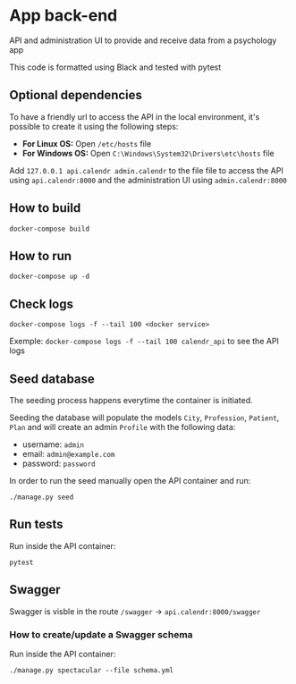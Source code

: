 # App back-end

API and administration UI to provide and receive data from a psychology app

This code is formatted using Black and tested with pytest

## Optional dependencies

To have a friendly url to access the API in the local environment, it's possible to create it using the following steps:

- **For Linux OS:** Open `/etc/hosts` file
- **For Windows OS:** Open `C:\Windows\System32\Drivers\etc\hosts` file

Add `127.0.0.1 api.calendr admin.calendr` to the file file to access the API using `api.calendr:8000` and the administration UI using `admin.calendr:8000`

## How to build

`docker-compose build`

## How to run

`docker-compose up -d`

## Check logs

`docker-compose logs -f --tail 100 <docker service>`

Exemple: `docker-compose logs -f --tail 100 calendr_api` to see the API logs

## Seed database

The seeding process happens everytime the container is initiated.

Seeding the database will populate the models `City`, `Profession`, `Patient`, `Plan` and will create an admin `Profile` with the following data:

- username: `admin`
- email: `admin@example.com`
- password: `password`

In order to run the seed manually open the API container and run:

`./manage.py seed`

## Run tests

Run inside the API container:

`pytest`

## Swagger

Swagger is visble in the route `/swagger` -> `api.calendr:8000/swagger`

### How to create/update a Swagger schema

Run inside the API container:

`./manage.py spectacular --file schema.yml`
